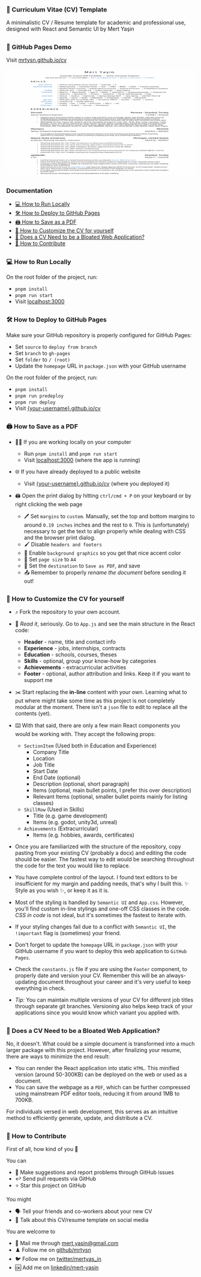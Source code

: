 ### 📝 Curriculum Vitae (CV) Template

A minimalistic CV / Resume template for academic and professional use, designed with React and Semantic UI by Mert Yaşin

##

### 🔗 GitHub Pages Demo

Visit [mrtysn.github.io/cv](https://mrtysn.github.io/cv/)

[![CV Preview](cv-preview.gif)](https://mrtysn.github.io/cv/)

##

### Documentation

- [💻 How to Run Locally](#run)
- [🛠️ How to Deploy to GitHub Pages](#deploy)
- [🖨️ How to Save as a PDF](#save)
- [🎨 How to Customize the CV for yourself](#customize)
- [🐌 Does a CV Need to be a Bloated Web Application?](#why)
- [🙌 How to Contribute](#contribute)

## <a name="run"></a>

### 💻 How to Run Locally

On the root folder of the project, run:

- `pnpm install`
- `pnpm run start`
- Visit [localhost:3000](http://localhost:3000)

## <a name="deploy"></a>

### 🛠️ How to Deploy to GitHub Pages

Make sure your GitHub repository is properly configured for GitHub Pages:

- Set `source` to `deploy from branch`
- Set `branch` to `gh-pages`
- Set `folder` to `/ (root)`
- Update the `homepage` URL in `package.json` with your GitHub username

On the root folder of the project, run:

- `pnpm install`
- `pnpm run predeploy`
- `pnpm run deploy`
- Visit [{your-username}.github.io/cv](https://mrtysn.github.io/cv/)

## <a name="save"></a>

### 🖨️ How to Save as a PDF

- 👨‍💻 If you are working locally on your computer

  - Run `pnpm install` and `pnpm run start`
  - Visit [localhost:3000](http://localhost:3000) (where the app is running)

- 🌐 If you have already deployed to a public website

  - Visit [{your-username}.github.io/cv](https://mrtysn.github.io/cv/) (where you deployed it)

- 🖨️ Open the print dialog by hitting `ctrl/cmd + P` on your keyboard or by right clicking the web page
  - 🖊️ Set `margins` to `custom`. Manually, set the top and bottom margins to around `0.19 inches` inches and the rest to `0`. This is (unfortunately) necessary to get the text to align properly while dealing with CSS and the browser print dialog.
  - 🖌️ Disable `headers and footers`
  - 🧹 Enable `background graphics` so you get that nice accent color
  - 📃 Set `page size` to `A4`
  - 💾 Set the `destination` to `Save as PDF`, and save
  - 📤 Remember to properly _rename the document_ before sending it out!

## <a name="customize"></a>

### 🎨 How to Customize the CV for yourself

- ⤴️ Fork the repository to your own account.

- 📖 _Read it_, seriously. Go to `App.js` and see the main structure in the React code:

  - **Header** - name, title and contact info
  - **Experience** - jobs, internships, contracts
  - **Education** - schools, courses, theses
  - **Skills** - optional, group your know-how by categories
  - **Achievements** - extracurricular activities
  - **Footer** - optional, author attribution and links. Keep it if you want to support me

- ✂️ Start replacing the **in-line** content with your own. Learning what to put where might take some time as this project is not completely modular at the moment. There isn't a `json` file to edit to replace all the contents (yet).
- ⌨️ With that said, there are only a few main React components you would be working with. They accept the following props:
  - `SectionItem` (Used both in Education and Experience)
    - Company Title
    - Location
    - Job Title
    - Start Date
    - End Date (optional)
    - Description (optional, short paragraph)
    - Items (optional, main bullet points, I prefer this over description)
    - Relevant Items (optional, smaller bullet points mainly for listing classes)
  - `SkillRow` (Used in Skills)
    - Title (e.g. game development)
    - Items (e.g. godot, unity3d, unreal)
  - `Achievements` (Extracurricular)
    - Items (e.g. hobbies, awards, certificates)
- Once you are familiarized with the structure of the repository, copy pasting from your existing CV (probably a docx) and editing the code should be easier. The fastest way to edit would be searching throughout the code for the text you would like to replace.

- You have complete control of the layout. I found text editors to be insufficient for my margin and padding needs, that's why I built this. ✨ Style as you wish ✨, or keep it as it is.
- Most of the styling is handled by `Semantic UI` and `App.css`. However, you'll find custom in-line stylings and one-off CSS classes in the code. _CSS in code_ is not ideal, but it's sometimes the fastest to iterate with.
- If your styling changes fail due to a conflict with `Semantic UI`, the `!important` flag is (sometimes) your friend.
- Don't forget to update the `homepage` URL in `package.json` with your GitHub username if you want to deploy this web application to `GitHub Pages`.
- Check the `constants.js` file if you are using the `Footer` component, to properly date and version your CV. Remember this will be an always-updating document throughout your career and it's very useful to keep everything in check.
- _Tip:_ You can maintain multiple versions of your CV for different job titles through separate git branches. Versioning also helps keep track of your applications since you would know which variant you applied with.

## <a name="why"></a>

### 🐌 Does a CV Need to be a Bloated Web Application?

No, it doesn't. What could be a simple document is transformed into a much larger package with this project. However, after finalizing your resume, there are ways to minimize the end result:

- You can render the React application into static `HTML`. This minified version (around 50-300KB) can be deployed on the web or used as a document.
- You can save the webpage as a `PDF`, which can be further compressed using mainstream PDF editor tools, reducing it from around 1MB to 700KB.

For individuals versed in web development, this serves as an intuitive method to efficiently generate, update, and distribute a CV.

## <a name="contribute"></a>

### 🙌 How to Contribute

First of all, how kind of you 🤗

You can

- 💯 Make suggestions and report problems through GitHub issues
- ↩️ Send pull requests via GitHub
- ⭐ Star this project on GitHub

You might

- 🗣️ Tell your friends and co-workers about your new CV
- 💭 Talk about this CV/resume template on social media

You are welcome to

- 📧 Mail me through [mert.yasin@gmail.com](mailto:mert.yasin@gmail.com)
- ♟️ Follow me on [github/mrtysn](https://github.com/mrtysn)
- 🐦 Follow me on [twitter/mertyas_in](https://twitter.com/mertyas_in)
- 🆗 Add me on [linkedin/mert-yasin](https://linkedin.com/in/mert-yasin/)
